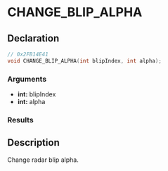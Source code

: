 # CHANGE_BLIP_ALPHA

## Declaration
```cpp
// 0x2FB14E41
void CHANGE_BLIP_ALPHA(int blipIndex, int alpha);
```

### Arguments
- **int:** blipIndex
- **int:** alpha

### Results

## Description
Change radar blip alpha.